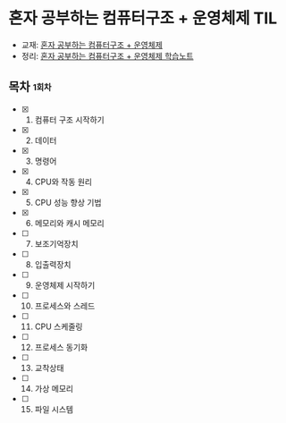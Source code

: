 # 혼자 공부하는 컴퓨터구조 + 운영체제 TIL

- 교재: [혼자 공부하는 컴퓨터구조 + 운영체제](https://www.aladin.co.kr/shop/wproduct.aspx?ItemId=299014282)
- 정리: [혼자 공부하는 컴퓨터구조 + 운영체제 학습노트](TBD)

## 목차 <sub><sup>1회차</sup></sub>

- [x] 1. 컴퓨터 구조 시작하기
- [x] 2. 데이터
- [x] 3. 명령어
- [x] 4. CPU와 작동 원리
- [x] 5. CPU 성능 향상 기법
- [x] 6. 메모리와 캐시 메모리
- [ ] 7. 보조기억장치
- [ ] 8. 입출력장치
- [ ] 9. 운영체제 시작하기
- [ ] 10. 프로세스와 스레드
- [ ] 11. CPU 스케줄링
- [ ] 12. 프로세스 동기화
- [ ] 13. 교착상태
- [ ] 14. 가상 메모리
- [ ] 15. 파일 시스템
